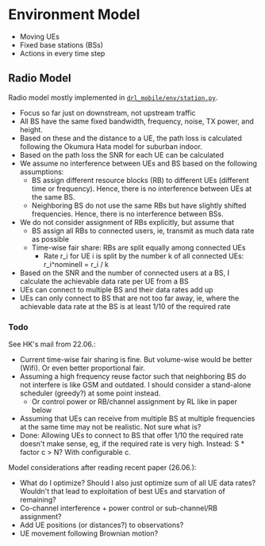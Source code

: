 # Environment Model

* Moving UEs
* Fixed base stations (BSs)
* Actions in every time step

## Radio Model

Radio model mostly implemented in [`drl_mobile/env/station.py`](https://github.com/CN-UPB/deep-rl-mobility-management/blob/master/drl_mobile/env/station.py).

* Focus so far just on downstream, not upstream traffic
* All BS have the same fixed bandwidth, frequency, noise, TX power, and height.
* Based on these and the distance to a UE, the path loss is calculated following the Okumura Hata model for suburban indoor.
* Based on the path loss the SNR for each UE can be calculated
* We assume no interference between UEs and BS based on the following assumptions:
    * BS assign different resource blocks (RB) to different UEs (different time or frequency).
    Hence, there is no interference between UEs at the same BS.
    * Neighboring BS do not use the same RBs but have slightly shifted frequencies.
    Hence, there is no interference between BSs.
* We do not consider assignment of RBs explicitly, but assume that
    * BS assign all RBs to connected users, ie, transmit as much data rate as possible
    * Time-wise fair share: RBs are split equally among connected UEs
        * Rate r_i for UE i is split by the number k of all connected UEs: r_i^nominell = r_i / k
* Based on the SNR and the number of connected users at a BS, I calculate the achievable data rate per UE from a BS
* UEs can connect to multiple BS and their data rates add up
* UEs can only connect to BS that are not too far away, ie, where the achievable data rate at the BS is at least 1/10 of the required rate    

### Todo

See HK's mail from 22.06.:

* Current time-wise fair sharing is fine. But volume-wise would be better (Wifi). Or even better proportional fair.
* Assuming a high frequency reuse factor such that neighboring BS do not interfere is like GSM and outdated. I should consider a stand-alone scheduler (greedy?) at some point instead.
    * Or control power or RB/channel assignment by RL like in paper below
* Assuming that UEs can receive from multiple BS at multiple frequencies at the same time may not be realistic. Not sure what is?
* Done: Allowing UEs to connect to BS that offer 1/10 the required rate doesn't make sense, eg, if the required rate is very high. Instead: S * factor c > N? With configurable c.


Model considerations after reading recent paper (26.06.):

* What do I optimize? Should I also just optimize sum of all UE data rates? Wouldn't that lead to exploitation of best UEs and starvation of remaining?
* Co-channel interference + power control or sub-channel/RB assignment?
* Add UE positions (or distances?) to observations?
* UE movement following Brownian motion?
